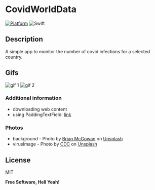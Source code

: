 # CovidWorldData
[![Platform](https://img.shields.io/cocoapods/p/SwiftIcons.svg)](http://cocoadocs.org/docsets/SwiftIcons) ![Swift](https://img.shields.io/badge/%20in-swift%205.0-orange.svg)
## Description

A simple app to monitor the number of covid infections for a selected country.

## Gifs

![gif 1](https://media.giphy.com/media/XsGfzM3GJ2jSTfU59B/giphy.gif) ![gif 2](https://media.giphy.com/media/6D6nvVxtsPhGI0yyix/giphy.gif) 


### Additional information

- downloading web content
- using PaddingTextField: [link]

### Photos

- background - Photo by [Brian McGowan] on [Unsplash] 
- virusImage - Photo by [CDC] on [Unsplash]

## License

MIT

**Free Software, Hell Yeah!**


[//]: #
[Brian McGowan]:<https://unsplash.com/@sushioutlaw?utm_source=unsplash&utm_medium=referral&utm_content=creditCopyText>
[CDC]:<https://unsplash.com/@cdc?utm_source=unsplash&utm_medium=referral&utm_content=creditCopyText>
[Unsplash]:<https://unsplash.com>
[link]:<https://gist.github.com/konnnn/d43af3bd525bb4c58f5c29fb14575b0d>
